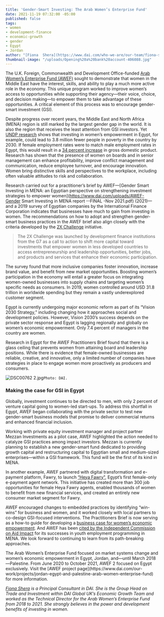 ```yaml
---
title: 'Gender-Smart Investing: The Arab Women’s Enterprise Fund'
date: 2021-11-19 07:32:00 -05:00
published: false
tags:
- women
- development-finance
- economic-growth
- gender
- Egypt
- Jordan
author: "[Fiona  Shera](https://www.dai.com/who-we-are/our-team/fiona-shera)"
thumbnail-image: "/uploads/Opening%20a%20bank%20account-406088.jpg"
---
```


The U.K. Foreign, Commonwealth and Development Office-funded [Arab Women’s Enterprise Fund (AWEF)](https://www.dai.com/our-work/projects/jordan-egypt-and-palestine-arab-women-enterprise-fund) sought to demonstrate that women in the Middle East have the interest, skills, and ability to play a much more active role in the economy. This unique program worked to improve women’s access to opportunities while supporting their agency—their voice, choice, and decision making—to empower them to take advantage of these opportunities. A critical element of this process was to encourage gender-smart investment (GSI).




Despite progress over recent years, the Middle East and North Africa (MENA) region is still marked by the largest gender gap in the world. It is also the region that receives the least attention from GSI investors. Yet [UNDP research](https://sdgintegration.undp.org/egypt-investments-women%E2%80%99s-empowerment-can-lead-38-million-fewer-people-poverty-2030 ) shows that investing in women’s empowerment in Egypt, for example, could lead to 3.8 million fewer people in poverty in the country by 2030. If female employment rates were to match male employment rates in Egypt, this would result in a [34 percent increase](https://www.tias.edu/docs/default-source/documentlibrary_fsinsight/boozco_empowering-the-third-billion_full-report.pdf) in gross domestic product. Research has shown that the presence of women on boards and in senior management can enhance profitability, improve conflict management and communication, reduce employee turnover, and encourage innovation. Women bring distinctive skills and perspectives to the workplace, including often valuable attitudes to risk and collaboration. 

Research carried out for a practitioner’s brief by AWEF—[Gender Smart Investing in MENA: an Egyptian perspective on strengthening investment strategies to empower women](https://www.dai.com/uploads/AWEF-Gender Smart Investing in MENA report --FINAL -Nov 2021.pdf) (2021)— and a 2019 survey of Egyptian companies by the International Finance Corporation indicates that businesses have much to gain from investing in women. The recommendations on how to adopt and strengthen gender-smart business practices in the AWEF brief also align closely with the criteria developed by the [2X Challenge](https://www.2xchallenge.org) initiative. 

>The 2X Challenge was launched by development finance institutions from the G7 as a call to action to shift more capital toward investments that empower women in less developed countries to access entrepreneurship and leadership opportunities, better jobs, and products and services that enhance their economic participation.

The survey found that more inclusive companies foster innovation, increase brand value, and benefit from new market opportunities. Boosting women’s participation in the economy will entail a greater focus on integrating women-owned businesses into supply chains and targeting women’s specific needs as consumers. In 2019, women controlled around USD 31.8 trillion in worldwide spending but they remain a vastly underexplored customer segment. 

Egypt is currently undergoing major economic reform as part of its “Vision 2030 Strategy,” including changing how it approaches social and development policies. However, Vision 2030’s success depends on the private sector response and Egypt is lagging regionally and globally on women’s economic empowerment. Only 7.4 percent of managers in the country are women.
 
Research in Egypt for the AWEF Practitioners Brief found that there is a glass ceiling that prevents women from attaining board and leadership positions. While there is evidence that female-owned businesses are reliable, creative, and innovative, only a limited number of companies have strategies in place to engage women more proactively as producers and consumers. 

![DSC00762 2.jpg](/uploads/DSC00762%202.jpg)`Photo: DAI.`

### Making the case for GSI in Egypt

Globally, investment continues to be directed to men, with only 2 percent of venture capital going to women-led start-ups. To address this shortfall in Egypt, AWEF began collaborating with the private sector to test new gender-smart business models that promise to deliver commercial returns and enhanced financial inclusion. 

Working with private equity investment manager and project partner Mezzan Investments as a pilot case, AWEF highlighted the action needed to catalyze GSI practices among impact investors. Mezzan is currently planning to establish a new gender-smart fund dedicated to providing growth capital and restructuring capital to Egyptian small and medium-sized enterprises—within a GSI framework. This fund will be the first of its kind in MENA.

In another example, AWEF partnered with digital transformation and e-payment platform, Fawry, to launch [“Heya Fawry"](https://fawry.com/heya-fawry-initiative/), Egypt’s first female-only e-payment agent network. This initiative has created more than 300 job opportunities for female Heya Fawry agents, enabled thousands of women to benefit from new financial services, and created an entirely new consumer market segment for Fawry. 

AWEF encouraged changes to embedded practices by identifying “win-wins” for business and women, and it worked closely with local partners to co-design GSI-focused interventions. The Practitioners Brief is now serving as a how-to guide for developing a [business case for women’s economic empowerment](https://seepnetwork.org/Resource-Post/Working-with-the-Private-Sector-to-Empower-Women-What-to-Measure-and-How-to-Build-the-Business-Case-for-Change). And AWEF has been [cited by the Independent Commission on Aid Impact](https://icai.independent.gov.uk/html-version/uk-aids-approach-to-youth-employment-in-the-middle-east-and-north-africa/) for its successes in youth employment programming in MENA. We look forward to continuing to learn from its path-breaking approaches.

<aside>The Arab Women’s Enterprise Fund focused on market systems change and women’s economic empowerment in Egypt, Jordan, and—until March 2018—Palestine. From June 2020 to October 2021, AWEF 2 focused on Egypt exclusively. Visit the [AWEF project page](https://www.dai.com/our-work/projects/jordan-egypt-and-palestine-arab-women-enterprise-fund) for more information.</aside>

*[Fiona  Shera](https://www.dai.com/who-we-are/our-team/fiona-shera) is a Principal Consultant in DAI. She is the Group Head on Trade and Investment within DAI Global UK’s Economic Growth Team and worked as the Technical Director for the Arab Women’s Enterprise Fund from 2018 to 2021. She strongly believes in the power and development benefits of investing in women.*